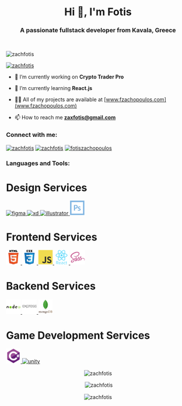 <h1 align="center">Hi 👋, I'm Fotis</h1>
<h3 align="center">A passionate fullstack developer from Kavala, Greece</h3>
<br>
<p align="left"> <img src="https://komarev.com/ghpvc/?username=zachfotis&label=Profile%20views&color=0e75b6&style=flat" alt="zachfotis" /> </p>

<p align="left"> <a href="https://twitter.com/zachfotis" target="blank"><img src="https://img.shields.io/twitter/follow/zachfotis?logo=twitter&style=for-the-badge" alt="zachfotis" /></a> </p>

- 🔭 I’m currently working on **Crypto Trader Pro**

- 🌱 I’m currently learning **React.js**

- 👨‍💻 All of my projects are available at [www.fzachopoulos.com](www.fzachopoulos.com)

- 📫 How to reach me **zaxfotis@gmail.com**

<h3 align="left">Connect with me:</h3>
<p align="left">
<a href="https://dev.to/zachfotis" target="blank"><img align="center" src="https://raw.githubusercontent.com/rahuldkjain/github-profile-readme-generator/master/src/images/icons/Social/devto.svg" alt="zachfotis" height="30" width="40" /></a>
<a href="https://twitter.com/zachfotis" target="blank"><img align="center" src="https://raw.githubusercontent.com/rahuldkjain/github-profile-readme-generator/master/src/images/icons/Social/twitter.svg" alt="zachfotis" height="30" width="40" /></a>
<a href="https://linkedin.com/in/fotiszachopoulos" target="blank"><img align="center" src="https://raw.githubusercontent.com/rahuldkjain/github-profile-readme-generator/master/src/images/icons/Social/linked-in-alt.svg" alt="fotiszachopoulos" height="30" width="40" /></a>
</p>

<h3 align="left">Languages and Tools:</h3>
<p align="left">
  
<h1>Design Services</h1>

  <a href="https://www.figma.com/" target="_blank" rel="noreferrer"> 
    <img src="https://www.vectorlogo.zone/logos/figma/figma-icon.svg" alt="figma" width="40" height="40"/> 
  </a> 
  
  <a href="https://www.adobe.com/products/xd.html" target="_blank" rel="noreferrer"> 
    <img src="https://cdn.worldvectorlogo.com/logos/adobe-xd.svg" alt="xd" width="40" height="40"/> 
  </a> 
  
  <a href="https://www.adobe.com/in/products/illustrator.html" target="_blank" rel="noreferrer"> 
    <img src="https://www.vectorlogo.zone/logos/adobe_illustrator/adobe_illustrator-icon.svg" alt="illustrator" width="40" height="40"/> 
  </a>
  
  <a href="https://www.photoshop.com/en" target="_blank" rel="noreferrer"> 
    <img src="https://raw.githubusercontent.com/devicons/devicon/master/icons/photoshop/photoshop-line.svg" alt="photoshop" width="40" height="40"/> 
  </a>
  
  <h1>Frontend Services</h1>

  <a href="https://www.w3.org/html/" target="_blank" rel="noreferrer"> 
    <img src="https://raw.githubusercontent.com/devicons/devicon/master/icons/html5/html5-original-wordmark.svg" alt="html5" width="40" height="40"/> 
  </a> 
  
  <a href="https://www.w3schools.com/css/" target="_blank" rel="noreferrer"> 
    <img src="https://raw.githubusercontent.com/devicons/devicon/master/icons/css3/css3-original-wordmark.svg" alt="css3" width="40" height="40"/> 
  </a> 
  
  <a href="https://developer.mozilla.org/en-US/docs/Web/JavaScript" target="_blank" rel="noreferrer"> 
    <img src="https://raw.githubusercontent.com/devicons/devicon/master/icons/javascript/javascript-original.svg" alt="javascript" width="40" height="40"/> 
  </a> 
  
  <a href="https://reactjs.org/" target="_blank" rel="noreferrer"> 
    <img src="https://raw.githubusercontent.com/devicons/devicon/master/icons/react/react-original-wordmark.svg" alt="react" width="40" height="40"/> 
  </a>
  
  <a href="https://sass-lang.com" target="_blank" rel="noreferrer"> 
    <img src="https://raw.githubusercontent.com/devicons/devicon/master/icons/sass/sass-original.svg" alt="sass" width="40" height="40"/> 
  </a> 

  <h1>Backend Services</h1>
  
  <a href="https://nodejs.org" target="_blank" rel="noreferrer"> 
    <img src="https://raw.githubusercontent.com/devicons/devicon/master/icons/nodejs/nodejs-original-wordmark.svg" alt="nodejs" width="40" height="40"/> 
  </a>
  
  <a href="https://expressjs.com" target="_blank" rel="noreferrer"> 
    <img src="https://raw.githubusercontent.com/devicons/devicon/master/icons/express/express-original-wordmark.svg" alt="express" width="40" height="40"/> 
  </a> 
  
  <a href="https://www.mongodb.com/" target="_blank" rel="noreferrer"> 
    <img src="https://raw.githubusercontent.com/devicons/devicon/master/icons/mongodb/mongodb-original-wordmark.svg" alt="mongodb" width="40" height="40"/> 
  </a> 


  <h1>Game Development Services</h1>

  <a href="https://www.w3schools.com/cs/" target="_blank" rel="noreferrer"> 
    <img src="https://raw.githubusercontent.com/devicons/devicon/master/icons/csharp/csharp-original.svg" alt="csharp" width="40" height="40"/> 
  </a>
  
  <a href="https://unity.com/" target="_blank" rel="noreferrer"> 
    <img src="https://www.vectorlogo.zone/logos/unity3d/unity3d-icon.svg" alt="unity" width="40" height="40"/> 
  </a> 
  
</p>

<p align="center"><img align="center" src="https://github-readme-stats.vercel.app/api/top-langs?username=zachfotis&show_icons=true&locale=en&layout=compact" alt="zachfotis" /></p>
<p align="center">&nbsp;<img align="center" src="https://github-readme-stats.vercel.app/api?username=zachfotis&show_icons=true&locale=en" alt="zachfotis" /></p>
<p align="center"><img align="center" src="https://github-readme-streak-stats.herokuapp.com/?user=zachfotis&" alt="zachfotis" /></p>
